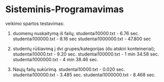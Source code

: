 # Sisteminis-Programavimas

veikimo spartos testavimas:

1. duomenų nuskaitymą iš failų;
   studentai10000.txt - 6.76 sec.
   studentai100000.txt - 8.16 sec
   studentai1000000.txt - 47.800 sec
   
3. studentų rūšiavimą į dvi grupes/kategorijas (du atskiri konteineriai);
   studentai10000.txt - 9.20 sec.
   studentai100000.txt - 1 min 34.58 sec.
   studentai1000000.txt - 4 min 38.46 sec.
   
5. Naujų failų sukūrimą.
   studentai10000.txt - 0.020 sec.
   studentai100000.txt - 3.485 sec.
   studentai1000000.txt - 8.468 sec.
